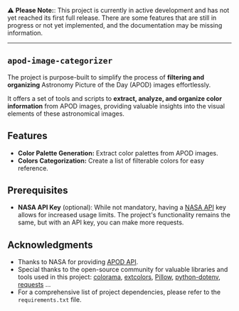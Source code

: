 ⚠️ **Please Note:**: This project is currently in active development and has not yet reached its first full release. There are some features that are still in progress or not yet implemented, and the documentation may be missing information.

---

## `apod-image-categorizer`

The project is purpose-built to simplify the process of **filtering and organizing** Astronomy Picture of the Day (APOD) images effortlessly.

It offers a set of tools and scripts to **extract, analyze, and organize color information** from APOD images, providing valuable insights into the visual elements of these astronomical images.

## Features

- **Color Palette Generation:** Extract color palettes from APOD images.
- **Colors Categorization:** Create a list of filterable colors for easy reference.
<!-- - **Advanced Filtering:** -->

## Prerequisites

- **NASA API Key** (optional): While not mandatory, having a [NASA API](https://api.nasa.gov/) key allows for increased usage limits. The project's functionality remains the same, but with an API key, you can make more requests.

## Acknowledgments

- Thanks to NASA for providing [APOD API](https://github.com/nasa/apod-api).
- Special thanks to the open-source community for valuable libraries and tools used in this project: [colorama](https://pypi.org/project/colorama/), [extcolors](https://pypi.org/project/extcolors/), [Pillow](https://pypi.org/project/Pillow/), [python-dotenv](https://pypi.org/project/python-dotenv/), [requests](https://pypi.org/project/requests/) ...
- For a comprehensive list of project dependencies, please refer to the `requirements.txt` file.